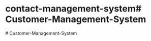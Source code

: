 # contact-management-system#   C u s t o m e r - M a n a g e m e n t - S y s t e m  
 #   C u s t o m e r - M a n a g e m e n t - S y s t e m  
 